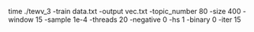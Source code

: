 time ./tewv_3 -train data.txt -output vec.txt -topic_number 80 -size 400 -window 15 -sample 1e-4 -threads 20 -negative 0 -hs 1 -binary 0 -iter 15
